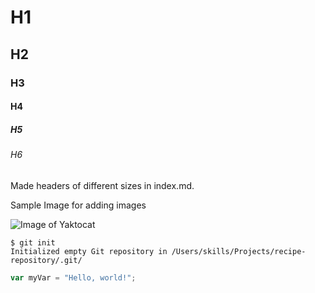 # H1
## H2
### H3
#### H4
##### H5
###### H6
Made headers of different sizes in index.md.

Sample Image for adding images

![Image of Yaktocat](https://octodex.github.com/images/yaktocat.png)

```
$ git init
Initialized empty Git repository in /Users/skills/Projects/recipe-repository/.git/
```

``` javascript
var myVar = "Hello, world!";
```
